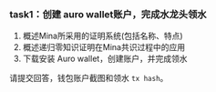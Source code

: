 
### task1：创建 auro wallet账户，完成水龙头领水

1. 概述Mina所采用的证明系统(包括名称、特点)
2. 概述递归零知识证明在Mina共识过程中的应用
3. 下载安装 Auro wallet，创建账户，并完成领水

请提交回答，钱包账户截图和领水 `tx hash`。


